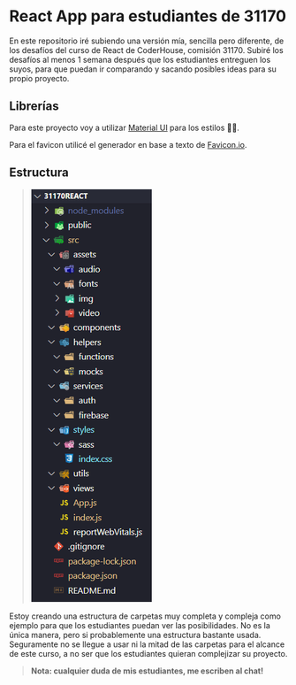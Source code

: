# React App para estudiantes de 31170

En este repositorio iré subiendo una versión mía, sencilla pero diferente, de los desafíos del curso de React de CoderHouse, comisión 31170. Subiré los desafíos al menos 1 semana después que los estudiantes entreguen los suyos, para que puedan ir comparando y sacando posibles ideas para su propio proyecto.

## Librerías

Para este proyecto voy a utilizar [Material UI](https://mui.com/) para los estilos 🤖🎉.

Para el favicon utilicé el generador en base a texto de [Favicon.io](https://favicon.io/).

## Estructura

> ![image](/src/assets/img/26.04.2022_18.14.41_REC.png)

Estoy creando una estructura de carpetas muy completa y compleja como ejemplo para que los estudiantes puedan ver las posibilidades. No es la única manera, pero si probablemente una estructura bastante usada. Seguramente no se llegue a usar ni la mitad de las carpetas para el alcance de este curso, a no ser que los estudiantes quieran complejizar su proyecto.

> **Nota: cualquier duda de mis estudiantes, me escriben al chat!**
